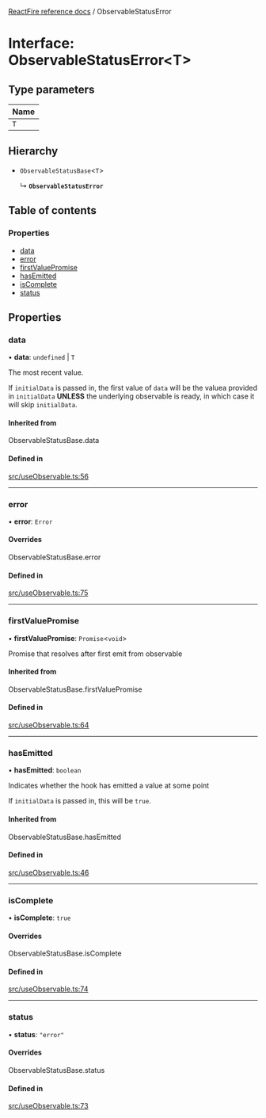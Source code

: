 [ReactFire reference docs](../README.md) / ObservableStatusError

# Interface: ObservableStatusError<T\>

## Type parameters

| Name |
| :------ |
| `T` |

## Hierarchy

- `ObservableStatusBase`<`T`\>

  ↳ **`ObservableStatusError`**

## Table of contents

### Properties

- [data](ObservableStatusError.md#data)
- [error](ObservableStatusError.md#error)
- [firstValuePromise](ObservableStatusError.md#firstvaluepromise)
- [hasEmitted](ObservableStatusError.md#hasemitted)
- [isComplete](ObservableStatusError.md#iscomplete)
- [status](ObservableStatusError.md#status)

## Properties

### data

• **data**: `undefined` \| `T`

The most recent value.

If `initialData` is passed in, the first value of `data` will be the valuea provided in `initialData` **UNLESS** the underlying observable is ready, in which case it will skip `initialData`.

#### Inherited from

ObservableStatusBase.data

#### Defined in

[src/useObservable.ts:56](https://github.com/cleverlohn/reactfire/blob/main/src/useObservable.ts#L56)

___

### error

• **error**: `Error`

#### Overrides

ObservableStatusBase.error

#### Defined in

[src/useObservable.ts:75](https://github.com/cleverlohn/reactfire/blob/main/src/useObservable.ts#L75)

___

### firstValuePromise

• **firstValuePromise**: `Promise`<`void`\>

Promise that resolves after first emit from observable

#### Inherited from

ObservableStatusBase.firstValuePromise

#### Defined in

[src/useObservable.ts:64](https://github.com/cleverlohn/reactfire/blob/main/src/useObservable.ts#L64)

___

### hasEmitted

• **hasEmitted**: `boolean`

Indicates whether the hook has emitted a value at some point

If `initialData` is passed in, this will be `true`.

#### Inherited from

ObservableStatusBase.hasEmitted

#### Defined in

[src/useObservable.ts:46](https://github.com/cleverlohn/reactfire/blob/main/src/useObservable.ts#L46)

___

### isComplete

• **isComplete**: ``true``

#### Overrides

ObservableStatusBase.isComplete

#### Defined in

[src/useObservable.ts:74](https://github.com/cleverlohn/reactfire/blob/main/src/useObservable.ts#L74)

___

### status

• **status**: ``"error"``

#### Overrides

ObservableStatusBase.status

#### Defined in

[src/useObservable.ts:73](https://github.com/cleverlohn/reactfire/blob/main/src/useObservable.ts#L73)
